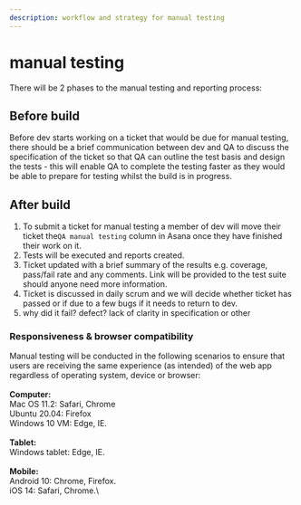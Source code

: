 ```yaml
---
description: workflow and strategy for manual testing
---
```


# manual testing

There will be 2 phases to the manual testing and reporting process:

## Before build

Before dev starts working on a ticket that would be due for manual testing, there should be a brief communication between dev and QA to discuss the specification of the ticket so that QA can outline the test basis and design the tests - this will enable QA to complete the testing faster as they would be able to prepare for testing whilst the build is in progress.



## After build

1. To submit a ticket for manual testing a member of dev will move their ticket the`QA manual testing` column in Asana once they have finished their work on it.
2. Tests will be executed and reports created.&#x20;
3. Ticket updated with a brief summary of the results e.g. coverage, pass/fail rate and any comments. Link will be provided to the test suite should anyone need more information.&#x20;
4. Ticket is discussed in daily scrum and we will decide whether ticket has passed or if due to a few bugs if it needs to return to dev.&#x20;
5. why did it fail? defect? lack of clarity in specification or other



### Responsiveness & browser compatibility

Manual testing will be conducted in the following scenarios to ensure that users are receiving the same experience (as intended) of the web app regardless of operating system, device or browser:\
\
**Computer:**\
Mac OS 11.2: Safari, Chrome\
Ubuntu 20.04: Firefox\
Windows 10 VM: Edge, IE.\
\
**Tablet:**\
Windows tablet: Edge, IE.\
\
**Mobile:**\
Android 10: Chrome, Firefox.\
iOS 14: Safari, Chrome.\




